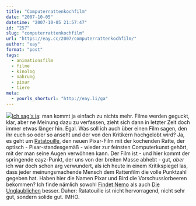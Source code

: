 ```yaml
---
title: "Computerrattenkochfilm"
date: "2007-10-05"
datetime: "2007-10-05 21:57:47"
id: "257"
slug: "computerrattenkochfilm"
url: "https://eay.cc/2007/computerrattenkochfilm/"
author: "eay"
format: "post"
tags:
  - animationsfilm
  - filme
  - kinolog
  - nahrung
  - pixar
  - tiere
meta:
  - yourls_shorturl: "http://eay.li/ga"
---
```


![](/uploads/2007/ratatouille.jpg)[Ich sag's ja](//eay.cc/2007/schwule-feuerwehrmanner/): man kommt ja einfach zu nichts mehr. Filme werden geguckt, klar, aber ne Meinung dazu zu verfassen, zieht sich dann in letzter Zeit doch immer etwas länger hin. Egal. Was soll ich auch über einen Film sagen, den ihr euch so oder so anseht und der von den Kritikern hochgelobt wird? Ja, es geht um [Ratatouille](http://www.imdb.com/title/tt0382932/), den neuen Pixar-Film mit der kochenden Ratte, der optisch - Pixar-standesgemäß - wieder zur feinsten Computerkunst gehört, mit der man seine Augen verwöhnen kann. Der Film ist - und hier kommt der springende eayz-Punkt, der uns von der breiten Masse abhebt - gut, _aber_ ich war doch schon arg verwundert, als ich heute in einem Kritikspiegel las, dass jeder meinungsmachende Mensch dem Rattenfilm die volle Punktzahl gegeben hat. Haben hier die Namen Pixar und Bird die Vorschusslorbeeren bekommen? Ich finde nämlich sowohl [Findet Nemo](http://www.amazon.de/exec/obidos/ASIN/B0000C6DWU/eayznet-21) als auch [Die Unglaublichen](http://www.amazon.de/exec/obidos/ASIN/B0006IXXRI/eayznet-21) besser. Daher: Ratatouille ist nicht hervorragend, nicht sehr gut, sondern solide gut. IMHO.
